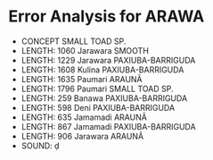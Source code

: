 # Error Analysis for ARAWA
* CONCEPT SMALL TOAD SP.
* LENGTH: 1060 Jarawara SMOOTH
* LENGTH: 1229 Jarawara PAXIUBA-BARRIGUDA
* LENGTH: 1608 Kulina PAXIUBA-BARRIGUDA
* LENGTH: 1635 Paumari ARAUNÃ
* LENGTH: 1796 Paumari SMALL TOAD SP.
* LENGTH: 259 Banawa PAXIUBA-BARRIGUDA
* LENGTH: 598 Deni PAXIUBA-BARRIGUDA
* LENGTH: 635 Jamamadi ARAUNÃ
* LENGTH: 867 Jamamadi PAXIUBA-BARRIGUDA
* LENGTH: 906 Jarawara ARAUNÃ
* SOUND: ḍ
